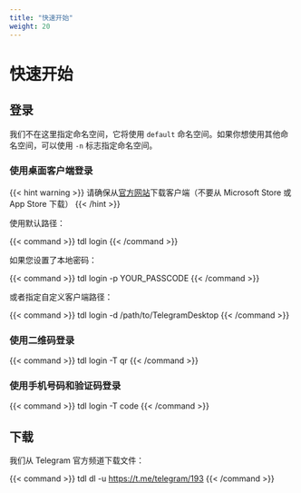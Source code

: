 ```yaml
---
title: "快速开始"
weight: 20
---
```


# 快速开始

## 登录

我们不在这里指定命名空间，它将使用 `default` 命名空间。如果你想使用其他命名空间，可以使用 `-n` 标志指定命名空间。

### **使用桌面客户端登录**

{{< hint warning >}}
请确保从[官方网站](https://desktop.telegram.org/)下载客户端（不要从 Microsoft Store 或 App Store 下载）
{{< /hint >}}

使用默认路径：

{{< command >}}
tdl login
{{< /command >}}

如果您设置了本地密码：

{{< command >}}
tdl login -p YOUR_PASSCODE
{{< /command >}}

或者指定自定义客户端路径：

{{< command >}}
tdl login -d /path/to/TelegramDesktop
{{< /command >}}

### **使用二维码登录**

{{< command >}}
tdl login -T qr
{{< /command >}}

### **使用手机号码和验证码登录**

{{< command >}}
tdl login -T code
{{< /command >}}

## 下载

我们从 Telegram 官方频道下载文件：

{{< command >}}
tdl dl -u https://t.me/telegram/193
{{< /command >}}
